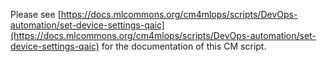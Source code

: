 Please see [https://docs.mlcommons.org/cm4mlops/scripts/DevOps-automation/set-device-settings-qaic](https://docs.mlcommons.org/cm4mlops/scripts/DevOps-automation/set-device-settings-qaic) for the documentation of this CM script.
